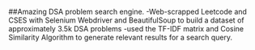 ##Amazing DSA problem search engine.
-Web-scrapped Leetcode and CSES with Selenium Webdriver and BeautifulSoup to build a dataset of  
approximately 3.5k DSA problems
-used the TF-IDF matrix and Cosine Similarity Algorithm to generate relevant results for a search query.
